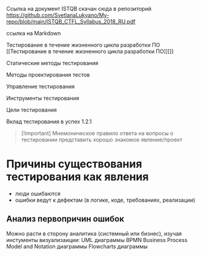 
Ссылка на документ ISTQB 
скачан сюда в репозиторий
https://github.com/SvetlanaLukyano/My-repo/blob/main/ISTQB_CTFL_Syllabus_2018_RU.pdf


ссылка на Markdown  


Тестирование в течение жизненного цикла разработки ПО [[Тестирование в течение жизненного цикла разработки ПО]][]]

Статические методы тестирования

Методы проектирования тестов

Управление тестирования

Инструменты тестирования

Цели тестирования

Вклад тестирования в успех  1.2.1

> [!important] Мнемоническое правило ответа на вопросы о тестировании 
> представить хорошо знакомое явление/проект

# Причины существования тестирования как явления
- люди ошибаются
- ошибки ведут к дефектам (в логике, коде, требованиях, реализации)


## Анализ первопричин ошибок
Можно расти в сторону аналитика (системный или бизнес), изучая инстументы визуализаиции:
UML диаграммы
BPMN Business Process Model and Notation диаграммы
Flowcharts диаграммы




